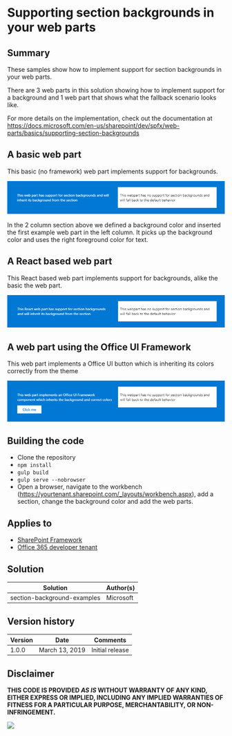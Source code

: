 # Supporting section backgrounds in your web parts

## Summary
These samples show how to implement support for section backgrounds in your web parts.

There are 3 web parts in this solution showing how to implement support for a background and 1 web part that shows what the fallback scenario looks like.

For more details on the implementation, check out the documentation at https://docs.microsoft.com/en-us/sharepoint/dev/spfx/web-parts/basics/supporting-section-backgrounds

## A basic web part
This basic (no framework) web part implements support for backgrounds.

![Basic Web Part](./assets/webpartexample1.png)

In the 2 column section above we defined a background color and inserted the first example web part in the left column. It picks up the background color and uses the right foreground color for text.

## A React based web part 
This React based web part implements support for backgrounds, alike the basic the web part.

![React Web Part](./assets/webpartexample2.png)

## A web part using the Office UI Framework
This web part implements a Office UI button which is inheriting its colors correctly from the theme

![Office UI Component Web Part](./assets/webpartexample3.png)

## Building the code

- Clone the repository
- ```npm install```
- ```gulp build```
- ```gulp serve --nobrowser```
- Open a browser, navigate to the workbench (https://yourtenant.sharepoint.com/_layouts/workbench.aspx), add a section, change the background color and add the web parts.

## Applies to

* [SharePoint Framework](http://dev.office.com/sharepoint/docs/spfx/sharepoint-framework-overview)
* [Office 365 developer tenant](http://dev.office.com/sharepoint/docs/spfx/set-up-your-developer-tenant)

## Solution

Solution|Author(s)
--------|---------
section-background-examples|Microsoft

## Version history

Version|Date|Comments
-------|----|--------
1.0.0|March 13, 2019|Initial release

## Disclaimer
**THIS CODE IS PROVIDED *AS IS* WITHOUT WARRANTY OF ANY KIND, EITHER EXPRESS OR IMPLIED, INCLUDING ANY IMPLIED WARRANTIES OF FITNESS FOR A PARTICULAR PURPOSE, MERCHANTABILITY, OR NON-INFRINGEMENT.**

<img src="https://telemetry.sharepointpnp.com/sp-dev-fx-webparts/samples/section-backgrounds" />